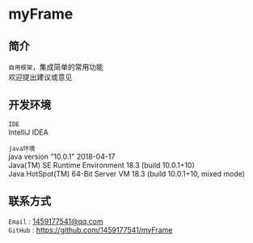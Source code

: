 myFrame
====

## 简介
`自用框架`，集成简单的常用功能<br>
欢迎提出建议或意见

## 开发环境
`IDE` <br>
IntelliJ IDEA<br>

`java环境`<br>
java version "10.0.1" 2018-04-17<br>
Java(TM) SE Runtime Environment 18.3 (build 10.0.1+10)<br>
Java HotSpot(TM) 64-Bit Server VM 18.3 (build 10.0.1+10, mixed mode)

## 联系方式
`Email` : 1459177541@qq.com<br>
`GitHub` : https://github.com/1459177541/myFrame
